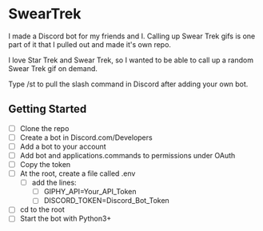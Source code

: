 # SwearTrek

I made a Discord bot for my friends and I.  Calling up Swear Trek gifs is one part of it that I pulled out and made it's own repo.

I love Star Trek and Swear Trek, so I wanted to be able to call up a random Swear Trek gif on demand.

Type /st to pull the slash command in Discord after adding your own bot.


## Getting Started

- [ ] Clone the repo
- [ ] Create a bot in Discord.com/Developers
- [ ] Add a bot to your account
- [ ] Add bot and applications.commands to permissions under OAuth
- [ ] Copy the token
- [ ] At the root, create a file called .env
  - [ ] add the lines: <br>
     - [ ] GIPHY_API=Your_API_Token <br>
     - [ ] DISCORD_TOKEN=Discord_Bot_Token
- [ ] cd to the root
- [ ] Start the bot with Python3+     
